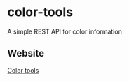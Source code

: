 # color-tools
A simple REST API for color information

## Website
[Color tools](https://color-tools.herokuapp.com/)
